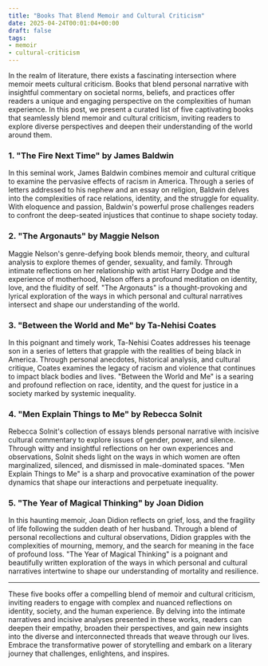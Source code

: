 ```yaml
---
title: "Books That Blend Memoir and Cultural Criticism"
date: 2025-04-24T00:01:04+00:00
draft: false
tags: 
- memoir
- cultural-criticism
---
```


In the realm of literature, there exists a fascinating intersection where memoir meets cultural criticism. Books that blend personal narrative with insightful commentary on societal norms, beliefs, and practices offer readers a unique and engaging perspective on the complexities of human experience. In this post, we present a curated list of five captivating books that seamlessly blend memoir and cultural criticism, inviting readers to explore diverse perspectives and deepen their understanding of the world around them.

### 1. "The Fire Next Time" by James Baldwin

In this seminal work, James Baldwin combines memoir and cultural critique to examine the pervasive effects of racism in America. Through a series of letters addressed to his nephew and an essay on religion, Baldwin delves into the complexities of race relations, identity, and the struggle for equality. With eloquence and passion, Baldwin's powerful prose challenges readers to confront the deep-seated injustices that continue to shape society today.

### 2. "The Argonauts" by Maggie Nelson

Maggie Nelson's genre-defying book blends memoir, theory, and cultural analysis to explore themes of gender, sexuality, and family. Through intimate reflections on her relationship with artist Harry Dodge and the experience of motherhood, Nelson offers a profound meditation on identity, love, and the fluidity of self. "The Argonauts" is a thought-provoking and lyrical exploration of the ways in which personal and cultural narratives intersect and shape our understanding of the world.

### 3. "Between the World and Me" by Ta-Nehisi Coates

In this poignant and timely work, Ta-Nehisi Coates addresses his teenage son in a series of letters that grapple with the realities of being black in America. Through personal anecdotes, historical analysis, and cultural critique, Coates examines the legacy of racism and violence that continues to impact black bodies and lives. "Between the World and Me" is a searing and profound reflection on race, identity, and the quest for justice in a society marked by systemic inequality.

### 4. "Men Explain Things to Me" by Rebecca Solnit

Rebecca Solnit's collection of essays blends personal narrative with incisive cultural commentary to explore issues of gender, power, and silence. Through witty and insightful reflections on her own experiences and observations, Solnit sheds light on the ways in which women are often marginalized, silenced, and dismissed in male-dominated spaces. "Men Explain Things to Me" is a sharp and provocative examination of the power dynamics that shape our interactions and perpetuate inequality.

### 5. "The Year of Magical Thinking" by Joan Didion

In this haunting memoir, Joan Didion reflects on grief, loss, and the fragility of life following the sudden death of her husband. Through a blend of personal recollections and cultural observations, Didion grapples with the complexities of mourning, memory, and the search for meaning in the face of profound loss. "The Year of Magical Thinking" is a poignant and beautifully written exploration of the ways in which personal and cultural narratives intertwine to shape our understanding of mortality and resilience.

---

These five books offer a compelling blend of memoir and cultural criticism, inviting readers to engage with complex and nuanced reflections on identity, society, and the human experience. By delving into the intimate narratives and incisive analyses presented in these works, readers can deepen their empathy, broaden their perspectives, and gain new insights into the diverse and interconnected threads that weave through our lives. Embrace the transformative power of storytelling and embark on a literary journey that challenges, enlightens, and inspires.